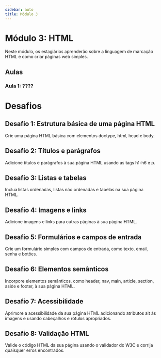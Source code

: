 ```yaml
---
sidebar: auto
title: Módulo 3
---
```


# Módulo 3: HTML

Neste módulo, os estagiários aprenderão sobre a linguagem de marcação HTML e como criar páginas web simples.

## Aulas

### Aula 1: ????

# Desafios

## Desafio 1: Estrutura básica de uma página HTML

Crie uma página HTML básica com elementos doctype, html, head e body.

## Desafio 2: Títulos e parágrafos

Adicione títulos e parágrafos à sua página HTML usando as tags h1-h6 e p.

## Desafio 3: Listas e tabelas

Inclua listas ordenadas, listas não ordenadas e tabelas na sua página HTML.

## Desafio 4: Imagens e links

Adicione imagens e links para outras páginas à sua página HTML.

## Desafio 5: Formulários e campos de entrada

Crie um formulário simples com campos de entrada, como texto, email, senha e botões.

## Desafio 6: Elementos semânticos

Incorpore elementos semânticos, como header, nav, main, article, section, aside e footer, à sua página HTML.

## Desafio 7: Acessibilidade

Aprimore a acessibilidade da sua página HTML adicionando atributos alt às imagens e usando cabeçalhos e rótulos apropriados.

## Desafio 8: Validação HTML

Valide o código HTML da sua página usando o validador do W3C e corrija quaisquer erros encontrados.

